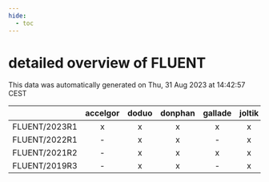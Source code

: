 ```yaml
---
hide:
  - toc
---
```


detailed overview of FLUENT
===========================


This data was automatically generated on Thu, 31 Aug 2023 at 14:42:57 CEST  

| |accelgor|doduo|donphan|gallade|joltik|skitty|swalot|victini|
| :---: | :---: | :---: | :---: | :---: | :---: | :---: | :---: | :---: |
|FLUENT/2023R1|x|x|x|x|x|x|x|x|
|FLUENT/2022R1|-|x|x|-|x|x|x|x|
|FLUENT/2021R2|-|x|x|x|x|x|x|x|
|FLUENT/2019R3|-|x|x|-|x|x|x|x|
